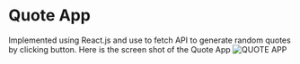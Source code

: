 # Quote App
Implemented using React.js and use to fetch API to generate random quotes by clicking button.
Here is the screen shot of the Quote App
![QUOTE APP](https://github.com/Ralasi/random_quote_generator_react/assets/128724283/cc74c238-784c-4aba-b1b9-82ba55368e06)

